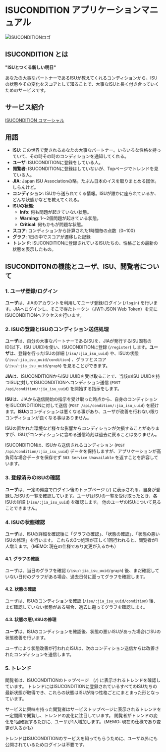 # ISUCONDITION アプリケーションマニュアル

![ISUCONDITIONロゴ](https://s3-ap-northeast-1.amazonaws.com/hackmd-jp1/uploads/upload_f7b1f89768906f3a6d8280f4814af567.png)


## ISUCONDITION とは

**"ISUとつくる新しい明日"**

あなたの大事なパートナーであるISUが教えてくれるコンディションから、ISUの状態やその変化をスコアとして知ることで、大事なISUと長く付き合っていくためのサービスです。

## サービス紹介

[ISUCONDITION コマーシャル](リンク)

## 用語

- **ISU**: この世界で愛されるあなたの大事なパートナー。いろいろな性格を持っていて、その時その時のコンディションを通知してくれる。
- **ユーザ**: ISUCONDITIONに登録をしている人。
- **閲覧者**: ISUCONDITIONに登録はしていないが、Topページでトレンドを見ている人。
- **JIA**: Japan ISU Associationの略。たぶん日本のイスを取りまとめる団体。しらんけど。
- **コンディション**: ISUから送られてくる情報。ISUが誰かに座られているか、どんな状態かなどを教えてくれる。
- **ISUの状態**: 
    - **Info**: 何も問題が起きていない状態。
    - **Warning**: 1〜2個問題が起きている状態。
    - **Critical**: 何もかもが問題な状態。
- **スコア**: コンディションから計算された1時間毎の点数（0~100）
- **グラフ**: 1日の中でスコアが遷移した記録
- **トレンド**: ISUCONDITIONに登録されているISUたちの、性格ごとの最新の状態を表示したもの。

## ISUCONDITONの機能とユーザ、ISU、閲覧者について

### 1. ユーザ登録/ログイン

**ユーザ**は、JIAのアカウントを利用してユーザ登録/ログイン (`/login`) を行います。JIAへログインし、そこで得たトークン（JWT:JSON Web Token）を元にISUCONDITIONへアクセスを行います。

### 2. ISUの登録とISUのコンディション送信処理

**ユーザ**は、自分の大事なパートナーであるISUを、JIAが発行するISU固有のID(以下、ISU UUID)を使い、ISUCONDITIONに登録 (`/register`) します。**ユーザ**は、登録を行ったISUの詳細 (`/isu/:jia_isu_uuid`) や、ISUの状態 (`/isu/:jia_isu_uuid/condition`) 、グラフとスコア (`/isu/:jia_isu_uuid/graph`) を見ることができます。

**JIA**は、ISUCONDITIONからISU UUIDを受け取ることで、当該のISU UUIDを持つISUに対してISUCONDITIONへコンディション送信 (`POST /api/condition/:jia_isu_uuid`) を開始する指示をします。

**ISU**は、JIAから送信開始の指示を受け取った時点から、自身のコンディションをISUCONDITIONに対して送信 (`POST /api/condition/:jia_isu_uuid`) を続けます。**ISU**のコンディションは悪くなる事があり、ユーザが改善を行わない限りコンディションが良くなる事はありません。

ISUの置かれた環境など様々な影響からコンディションが欠損することがありますが、ISUがコンディションに含める送信時刻は過去に戻ることはありません。

ISUCONDITIONは、ISUから送信されるコンディション (`POST /api/condition/:jia_isu_uuid`) データを保持しますが、アプリケーションが高負荷な場合データを保存せず `503 Service Unavailable` を返すことを許容しています。

### 3. 登録済みのISUの確認

**ユーザ**は、一定の頻度でログイン後のトップページ (`/`) に表示される、自身が登録したISUの一覧を確認しています。ユーザはISUの一覧を受け取ったとき、各ISUの詳細 (`/isu/:jia_isu_uuid`) を確認します。
他のユーザのISUについて見ることできません。

### 4. ISUの状態確認

**ユーザ**は、ISUの詳細を確認後に「グラフの確認」、「状態の確認」、「状態の悪いISUの修理」を行います。
これらの3つ処理が正しく1回行われると、閲覧者が1人増えます。（MEMO: 現在の仕様であり変更が入るかも）

#### 4.1. グラフの確認

ユーザは、当日のグラフを確認 (`/isu/:jia_isu_uuid/graph`) 後、まだ確認していない日付のグラフがある場合、過去日付に遡ってグラフを確認します。

#### 4.2. 状態の確認

ユーザは、ISUのコンディションを確認 (`/isu/:jia_isu_uuid/condition`) 後、まだ確認していない状態がある場合、過去に遡ってグラフを確認します。

#### 4.3. 状態の悪いISUの修理

**ユーザ**は、ISUのコンディションを確認後、状態の悪いISUがあった場合にISUの状態改善を行います。

ユーザにより状態改善が行われたISUは、次のコンディション送信からは改善されたコンディションを送信します。

### 5. トレンド

閲覧者は、ISUCONDITIONのトップページ　(`/`) に表示されるトレンドを確認しています。
トレンドにはISUCONDITIONに登録されているすべてのISUたちの最新状態が取得でき、これらの状態はISUが持つ性格ごとにまとまった形となっています。

サービスに興味を持った閲覧者はサービストップページに表示されるトレンドを一定間隔で閲覧し、トレンドの変化に注目しています。
閲覧者がトレンドの変化を1回確認するたびに、ユーザが1人増加します。（MEMO: 現在の仕様であり変更が入るかも）

トレンドはISUCONDITIONのサービスを知ってもらうために、ユーザ以外にも公開されているためログインは不要です。
